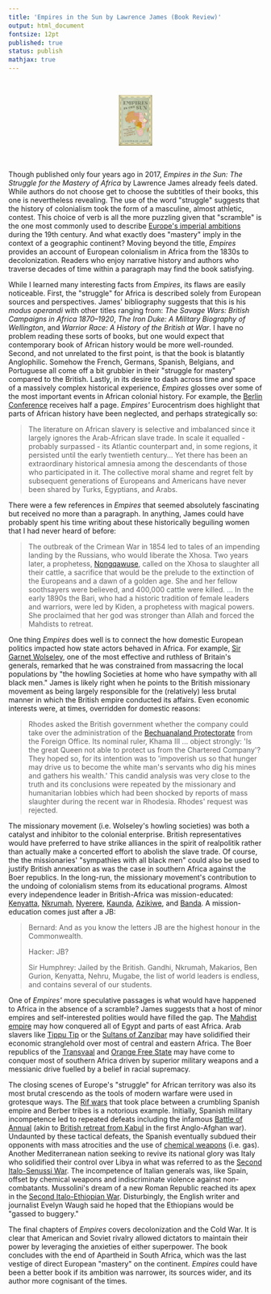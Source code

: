 ```yaml
---
title: 'Empires in the Sun by Lawrence James (Book Review)'
output: html_document
fontsize: 12pt
published: true
status: publish
mathjax: true
---
```


<br>
<p align="center"><img src="/figures/empires.jpg" width="13%"></p>
<br>

Though published only four years ago in 2017, *Empires in the Sun: The Struggle for the Mastery of Africa* by Lawrence James already feels dated. While authors do not choose get to choose the subtitles of their books, this one is nevertheless revealing. The use of the word "struggle" suggests that the history of colonialism took the form of a masculine, almost athletic, contest. This choice of verb is all the more puzzling given that "scramble" is the one most commonly used to describe [Europe's imperial ambitions](https://en.wikipedia.org/wiki/Scramble_for_Africa) during the 19th century. And what exactly does "mastery" imply in the context of a geographic continent? Moving beyond the title, *Empires* provides an account of European colonialism in Africa from the 1830s to decolonization. Readers who enjoy narrative history and authors who traverse decades of time within a paragraph may find the book satisfying. 

While I learned many interesting facts from *Empires*, its flaws are easily noticeable. First, the "struggle" for Africa is described solely from European sources and perspectives. James' bibliography suggests that this is his *modus operandi* with other titles ranging from:  *The Savage Wars: British Campaigns in Africa 1870–1920*, *The Iron Duke: A Military Biography of Wellington*, and *Warrior Race: A History of the British at War*. I have no problem reading these sorts of books, but one would expect that contemporary book of African history would be more well-rounded. Second, and not unrelated to the first point, is that the book is blatantly Anglophilic. Somehow the French, Germans, Spanish, Belgians, and Portuguese all come off a bit grubbier in their "struggle for mastery" compared to the British. Lastly, in its desire to dash across time and space of a massively complex historical experience, *Empires* glosses over some of the most important events in African colonial history. For example, the [Berlin Conference](https://en.wikipedia.org/wiki/Berlin_Conference) receives half a page.  *Empires'* Eurocentrism does highlight that parts of African history have been neglected, and perhaps strategically so:

> The literature on African slavery is selective and imbalanced since it largely ignores the Arab-African slave trade. In scale it equalled - probably surpassed - its Atlantic counterpart and, in some regions, it persisted until the early twentieth century... Yet there has been an extraordinary historical amnesia among the descendants of those who participated in it. The collective moral shame and regret felt by subsequent generations of Europeans and Americans have never been shared by Turks, Egyptians, and Arabs. 

There were a few references in *Empires* that seemed absolutely fascinating but received no more than a paragraph. In anything, James could have probably spent his time writing about these historically beguiling women that I had never heard of before:

> The outbreak of the Crimean War in 1854 led to tales of an impending landing by the Russians, who would liberate the Xhosa. Two years later, a prophetess, [Nongqawuse](https://en.wikipedia.org/wiki/Nongqawuse), called on the Xhosa to slaughter all their cattle, a sacrifice that would be the prelude to the extinction of the Europeans and a dawn of a golden age. She and her fellow soothsayers were believed, and 400,000 cattle were killed.
> ...
> In the early 1890s the Bari, who had a historic tradition of female leaders and warriors, were led by Kiden, a prophetess with magical powers. She proclaimed that her god was stronger than Allah and forced the Mahdists to retreat.

One thing *Empires* does well is to connect the how domestic European politics impacted how state actors behaved in Africa. For example, [Sir Garnet Wolseley](https://en.wikipedia.org/wiki/Garnet_Wolseley,_1st_Viscount_Wolseley), one of the most effective and ruthless of Britain's generals, remarked that he was constrained from massacring the local populations by "the howling Societies at home who have sympathy with all black men." James is likely right when he points to the British missionary movement as being largely responsible for the (relatively) less brutal manner in which the British empire conducted its affairs. Even economic interests were, at times, overridden for domestic reasons:

> Rhodes asked the British government whether the company could take over the administration of the [Bechuanaland Protectorate](https://en.wikipedia.org/wiki/Bechuanaland_Protectorate) from the Foreign Office. Its nominal ruler, Khama III ... object strongly: 'Is the great Queen not able to protect us from the Chartered Company'? They hoped so, for its intention was to 'impoverish us so that hunger may drive us to become the white man's servants who dig his mines and gathers his wealth.' This candid analysis was very close to the truth and its conclusions were repeated by the missionary and humanitarian lobbies which had been shocked by reports of mass slaughter during the recent war in Rhodesia. Rhodes' request was rejected.

The missionary movement (i.e. Wolseley's howling societies) was both a catalyst and inhibitor to the colonial enterprise. British representatives would have preferred to have strike alliances in the spirit of realpolitik rather than actually make a concerted effort to abolish the slave trade. Of course, the the missionaries' "sympathies with all black men" could also be used to justify British annexation as was the case in southern Africa against the Boer republics. In the long-run, the missionary movement's contribution to the undoing of colonialism stems from its educational programs. Almost every independence leader in British-Africa was mission-educated: [Kenyatta](https://en.wikipedia.org/wiki/Jomo_Kenyatta), [Nkrumah](https://en.wikipedia.org/wiki/Kwame_Nkrumah), [Nyerere](https://en.wikipedia.org/wiki/Julius_Nyerere), [Kaunda](https://en.wikipedia.org/wiki/Kenneth_Kaunda), [Azikiwe](https://en.wikipedia.org/wiki/Nnamdi_Azikiwe), and [Banda](https://en.wikipedia.org/wiki/Hastings_Banda). A mission-education comes just after a JB:

> Bernard: And as you know the letters JB are the highest honour in the Commonwealth.
>
> Hacker: JB?
>
> Sir Humphrey: Jailed by the British. Gandhi, Nkrumah, Makarios, Ben Gurion, Kenyatta, Nehru, Mugabe, the list of world leaders is endless, and contains several of our students.

One of *Empires'* more speculative passages is what would have happened to Africa in the absence of a scramble? James suggests that a host of minor empires and self-interested polities would have filled the gap. The [Mahdist empire](https://en.wikipedia.org/wiki/Mahdist_State) may how conquered all of Egypt and parts of east Africa. Arab slavers like [Tippu Tip](https://en.wikipedia.org/wiki/Tippu_Tip) or the [Sultans of Zanzibar](https://en.wikipedia.org/wiki/Sultanate_of_Zanzibar) may have solidified their economic stranglehold over most of central and eastern Africa. The Boer republics of the [Transvaal](https://en.wikipedia.org/wiki/Transvaal_Colony) and [Orange Free State](https://en.wikipedia.org/wiki/Orange_Free_State) may have come to conquer most of southern Africa driven by superior military weapons and a messianic drive fuelled by a belief in racial supremacy.

The closing scenes of Europe's "struggle" for African territory was also its most brutal crescendo as the tools of modern warfare were used in grotesque ways. The [Rif wars](https://en.wikipedia.org/wiki/Rif_War) that took place between a crumbling Spanish empire and Berber tribes is a notorious example. Initially, Spanish military incompetence led to repeated defeats including the infamous [Battle of Annual](https://en.wikipedia.org/wiki/Battle_of_Annual) (akin to [British retreat from Kabul](https://en.wikipedia.org/wiki/1842_retreat_from_Kabul) in the first Anglo-Afghan war). Undaunted by these tactical defeats, the Spanish eventually subdued their opponents with mass atrocities and the use of [chemical weapons](https://en.wikipedia.org/wiki/Spanish_use_of_chemical_weapons_in_the_Rif_War) (i.e. gas). Another Mediterranean nation seeking to revive its national glory was Italy who solidified their control over Libya in what was referred to as the [Second Italo-Senussi War](https://en.wikipedia.org/wiki/Second_Italo-Senussi_War). The incompetence of Italian generals was, like Spain, offset by chemical weapons and indiscriminate violence against non-combatants. Mussolini's dream of a new Roman Republic reached its apex in the [Second Italo-Ethiopian War](https://en.wikipedia.org/wiki/Second_Italo-Ethiopian_War). Disturbingly, the English writer and journalist Evelyn Waugh said he hoped that the Ethiopians would be "gassed to buggery." 

The final chapters of *Empires* covers decolonization and the Cold War. It is clear that American and Soviet rivalry allowed dictators to maintain their power by leveraging the anxieties of either superpower. The book concludes with the end of Apartheid in South Africa, which was the last vestige of direct European "mastery" on the continent. *Empires* could have been a better book if its ambition was narrower, its sources wider, and its author more cognisant of the times.  
